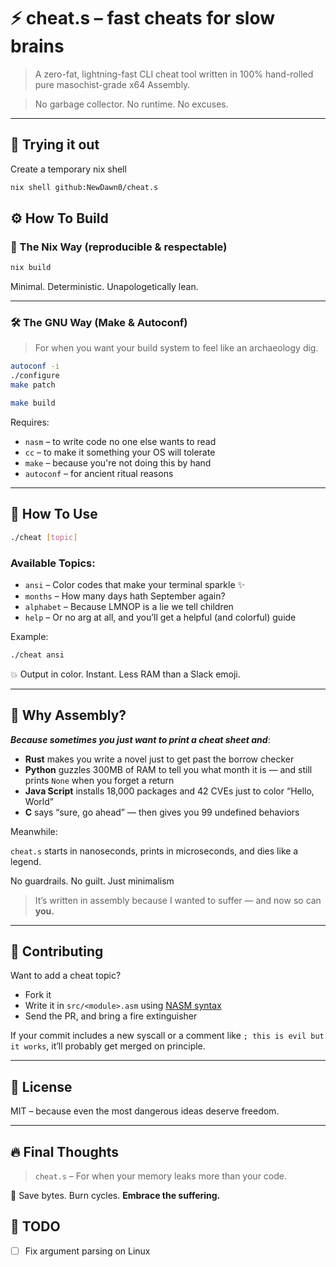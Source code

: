 # ⚡ cheat.s – fast cheats for slow brains

> A zero-fat, lightning-fast CLI cheat tool written in 100% hand-rolled pure masochist-grade x64 Assembly.

> No garbage collector. No runtime. No excuses.

---

## 🍿 Trying it out

Create a temporary nix shell

```bash
nix shell github:NewDawn0/cheat.s
```

## ⚙️ How To Build

### 🧊 The Nix Way (reproducible & respectable)

```bash
nix build
```

Minimal. Deterministic. Unapologetically lean.

---

### 🛠️ The GNU Way (Make & Autoconf)

> For when you want your build system to feel like an archaeology dig.

```bash
autoconf -i
./configure
make patch

make build
```

Requires:

- `nasm` – to write code no one else wants to read
- `cc` – to make it something your OS will tolerate
- `make` – because you're not doing this by hand
- `autoconf` – for ancient ritual reasons

---

## 🚀 How To Use

```bash
./cheat [topic]
```

### Available Topics:

- `ansi` – Color codes that make your terminal sparkle ✨
- `months` – How many days hath September again?
- `alphabet` – Because LMNOP is a lie we tell children
- `help` – Or no arg at all, and you’ll get a helpful (and colorful) guide

Example:

```bash
./cheat ansi
```

💥 Output in color. Instant. Less RAM than a Slack emoji.

---

## 🧨 Why Assembly?

**_Because sometimes you just want to print a cheat sheet and_**:

- **Rust** makes you write a novel just to get past the borrow checker
- **Python** guzzles 300MB of RAM to tell you what month it is — and still prints `None` when you forget a return
- **Java Script** installs 18,000 packages and 42 CVEs just to color “Hello, World”
- **C** says “sure, go ahead” — then gives you 99 undefined behaviors

Meanwhile:

`cheat.s` starts in nanoseconds, prints in microseconds, and dies like a legend.

No guardrails. No guilt. Just minimalism

> It’s written in assembly because I wanted to suffer — and now so can **you.**

---

## 🤝 Contributing

Want to add a cheat topic?

- Fork it
- Write it in `src/<module>.asm` using [NASM syntax](https://www.nasm.us/docs.php)
- Send the PR, and bring a fire extinguisher

If your commit includes a new syscall or a comment like `; this is evil but it works`, it’ll probably get merged on principle.

---

## 📜 License

MIT – because even the most dangerous ideas deserve freedom.

---

## 🔥 Final Thoughts

> `cheat.s` – For when your memory leaks more than your code.

💾 Save bytes. Burn cycles. **Embrace the suffering.**

## 📝 TODO

- [ ] Fix argument parsing on Linux
